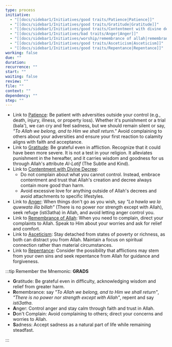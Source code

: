 ```yaml
---
type: process
initiative:
  - "[[docs/sidebar1/Initiatives/good traits/Patience|Patience]]"
  - "[[docs/sidebar1/Initiatives/good traits/Gratitude|Gratitude]]"
  - "[[docs/sidebar1/Initiatives/good traits/Contentment with divine decree|Contentment with divine decree]]"
  - "[[docs/sidebar1/Initiatives/bad traits/Anger|Anger]]"
  - "[[docs/sidebar1/Initiatives/worship/remembrance of allah|remembrance of allah]]"
  - "[[docs/sidebar1/Initiatives/good traits/Asceticism|Asceticism]]"
  - "[[docs/sidebar1/Initiatives/good traits/Repentance|Repentance]]"
working: false
due: ""
duration: 
recurrence: ""
start: ""
waiting: false
review: ""
file: ""
context: ""
dependency: ""
step: ""
---
```


* Link to [Patience](docs/sidebar1/Initiatives/good%20traits/Patience.md): Be patient with adversities outside your control (e.g., death, injury, illness, or property loss). Whether it's punishment or a trial (bala'), we can cry and feel sadness, but we should remain silent or say, *"To Allah we belong, and to Him we shall return."* Avoid complaining to others about your adversities and ensure your first reaction to calamity aligns with faith and acceptance.
* Link to [Gratitude](docs/sidebar1/Initiatives/good%20traits/Gratitude.md): Be grateful even in affliction. Recognize that it could have been more severe. It is not a test in your religion. It alleviates punishment in the hereafter, and it carries wisdom and goodness for us through Allah's attribute *Al-Latif* (The Subtle and Kind).
* Link to [Contentment with Divine Decree](docs/sidebar1/Initiatives/good%20traits/Contentment%20with%20divine%20decree.md):
	* Do not complain about what you cannot control. Instead, embrace contentment and trust that Allah's creation and decree always contain more good than harm.
	* Avoid excessive love for anything outside of Allah's decrees and avoid attachments to specific lifestyles.
* Link to [Anger](docs/sidebar1/Initiatives/bad%20traits/Anger.md): When things don't go as you wish, say *"La hawla wa la quwwata illa billah"* (There is no power nor strength except with Allah), seek refuge (isti3atha) in Allah, and avoid letting anger control you.
* Link to [Remembrance of Allah](docs/sidebar1/Initiatives/worship/remembrance%20of%20allah.md): When you need to complain, direct your complaints to Allah. Speak to Him about your worries and ask for relief and comfort.
* Link to [Asceticism](docs/sidebar1/Initiatives/good%20traits/Asceticism.md): Stay detached from states of poverty or richness, as both can distract you from Allah. Maintain a focus on spiritual connection rather than material circumstances.
* Link to [Repentance](docs/sidebar1/Initiatives/good%20traits/Repentance.md): Consider the possibility that afflictions may stem from your own sins and seek repentance from Allah for guidance and forgiveness.

:::tip Remember the Mnemonic: **GRADS**

* **G**ratitude: Be grateful even in difficulty, acknowledging wisdom and relief from greater harm.
* **R**emembrance: say _"To Allah we belong, and to Him we shall return"_, _"There is no power nor strength except with Allah"_, repent and say _isti3atha_.
* **A**nger: Control anger and stay calm through faith and trust in Allah.
* **D**on't Complain: Avoid complaining to others; direct your concerns and worries to Allah.
* **S**adness: Accept sadness as a natural part of life while remaining steadfast.

:::
